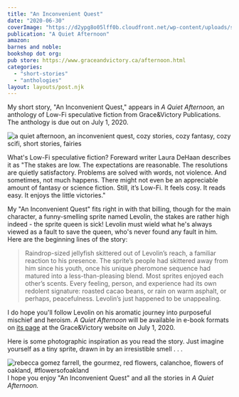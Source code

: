 ```yaml
---
title: "An Inconvenient Quest"
date: "2020-06-30"
coverImage: "https://d2ypg8o05lff0b.cloudfront.net/wp-content/uploads/sites/3/pages/A-quiet-afternoon.jpg"
publication: "A Quiet Afternoon"
amazon: 
barnes and noble: 
bookshop dot org:
pub store: https://www.graceandvictory.ca/afternoon.html
categories:
  - "short-stories"
  - "anthologies"
layout: layouts/post.njk
---
```


My short story, "An Inconvenient Quest," appears in _A Quiet Afternoon,_ an anthology of Low-Fi speculative fiction from Grace&Victory Publications. The anthology is due out on July 1, 2020.

![a quiet afternoon, an inconvenient quest, cozy stories, cozy fantasy, cozy scifi, short stories, fairies](https://d2ypg8o05lff0b.cloudfront.net/wp-content/uploads/sites/3/pages/A-quiet-afternoon.jpg)

What's Low-Fi speculative fiction? Foreward writer Laura DeHaan describes it as "The stakes are low. The expectations are reasonable. The resolutions are quietly satisfactory. Problems are solved with words, not violence. And sometimes, not much happens. There might not even be an appreciable amount of fantasy or science fiction. Still, it’s Low-Fi. It feels cosy. It reads easy. It enjoys the little victories."

My "An Inconvenient Quest" fits right in with that billing, though for the main character, a funny-smelling sprite named Levolin, the stakes are rather high indeed - the sprite queen is sick! Levolin must wield what he's always viewed as a fault to save the queen, who's never found any fault in him. Here are the beginning lines of the story:

> Raindrop-sized jellyfish skittered out of Levolin’s reach, a familiar reaction to his presence. The sprite’s people had skittered away from him since his youth, once his unique pheromone sequence had matured into a less-than-pleasing blend. Most sprites enjoyed each other’s scents. Every feeling, person, and experience had its own redolent signature: roasted cacao beans, or rain on warm asphalt, or perhaps, peacefulness. Levolin’s just happened to be unappealing.

I do hope you'll follow Levolin on his aromatic journey into purposeful mischief and heroism. _A Quiet Afternoon_ will be available in e-book formats on [its page](http://www.graceandvictory.ca/afternoon.html) at the Grace&Victory website on July 1, 2020.

Here is some photographic inspiration as you read the story. Just imagine yourself as a tiny sprite, drawn in by an irresistible smell . . .

![rebecca gomez farrell, the gourmez, red flowers, calanchoe, flowers of oakland, #flowersofoakland](https://d2ypg8o05lff0b.cloudfront.net/wp-content/uploads/sites/3/pages/IMG_20200618_141331_766-819x1024.jpg)I hope you enjoy "An Inconvenient Quest" and all the stories in _A Quiet Afternoon._
